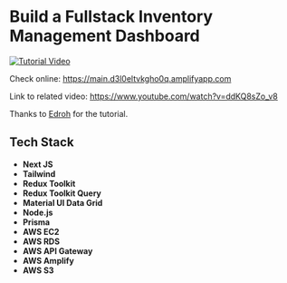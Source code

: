 # Build a Fullstack Inventory Management Dashboard

[![Tutorial Video](https://img.youtube.com/vi/ddKQ8sZo_v8/0.jpg)](https://www.youtube.com/watch?v=ddKQ8sZo_v8)

Check online: https://main.d3l0eltvkgho0q.amplifyapp.com

Link to related video: https://www.youtube.com/watch?v=ddKQ8sZo_v8

Thanks to [Edroh](https://github.com/ed-roh) for the tutorial.

## Tech Stack

- **Next JS**
- **Tailwind**
- **Redux Toolkit**
- **Redux Toolkit Query**
- **Material UI Data Grid**
- **Node.js**
- **Prisma**
- **AWS EC2**
- **AWS RDS**
- **AWS API Gateway**
- **AWS Amplify**
- **AWS S3**
